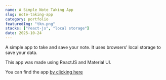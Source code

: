 ```yaml
---
name: A Simple Note Taking App
slug: note-taking-app
category: portfolio
featuredImg: "tkn.png"
stacks: ["react-js", "local storage"]
date: 2025-10-24
---
```


A simple app to take and save your note. It uses browsers' local storage to save your data.

This app was made using ReactJS and Material UI.

You can find the app [by clicking here](https://imranmollajoy.github.io/take-note-app)
